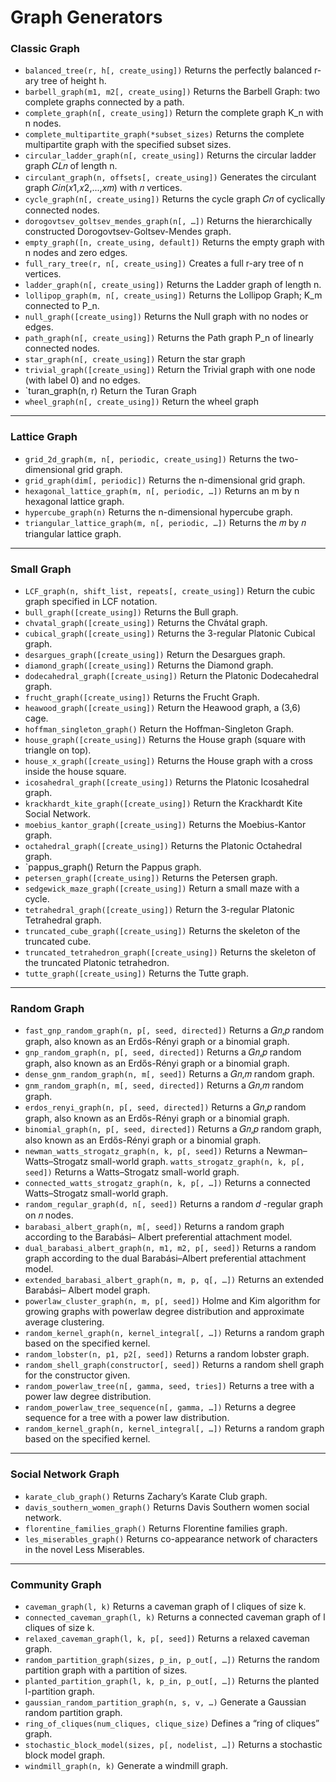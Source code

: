 # Graph Generators
### Classic Graph
* `balanced_tree(r, h[, create_using])` Returns the perfectly balanced r-ary tree of height h.
* `barbell_graph(m1, m2[, create_using])` Returns the Barbell Graph: two complete graphs
connected by a path.
* `complete_graph(n[, create_using])` Return the complete graph K_n with n nodes.
* `complete_multipartite_graph(*subset_sizes)` Returns the complete multipartite graph
with the specified subset sizes.
* `circular_ladder_graph(n[, create_using])` Returns the circular ladder graph 𝐶𝐿𝑛 of
length n.
* `circulant_graph(n, offsets[, create_using])` Generates the circulant graph
𝐶𝑖𝑛(𝑥1,𝑥2,...,𝑥𝑚) with 𝑛 vertices.
* `cycle_graph(n[, create_using])` Returns the cycle graph 𝐶𝑛 of cyclically connected nodes.
* `dorogovtsev_goltsev_mendes_graph(n[, …])` Returns the hierarchically constructed
Dorogovtsev-Goltsev-Mendes graph.
* `empty_graph([n, create_using, default])` Returns the empty graph with n nodes and zero
edges.
* `full_rary_tree(r, n[, create_using])` Creates a full r-ary tree of n vertices.
* `ladder_graph(n[, create_using])` Returns the Ladder graph of length n.
* `lollipop_graph(m, n[, create_using])` Returns the Lollipop Graph; K_m connected to P_n.
* `null_graph([create_using])` Returns the Null graph with no nodes or edges.
* `path_graph(n[, create_using])` Returns the Path graph P_n of linearly connected nodes.
* `star_graph(n[, create_using])` Return the star graph
* `trivial_graph([create_using])` Return the Trivial graph with one node (with label 0) and no
edges.
* `turan_graph(n, r) Return the Turan Graph
* `wheel_graph(n[, create_using])` Return the wheel graph

---
### Lattice Graph
* `grid_2d_graph(m, n[, periodic, create_using])` Returns the two-dimensional grid
graph.
* `grid_graph(dim[, periodic])` Returns the n-dimensional grid graph.
* `hexagonal_lattice_graph(m, n[, periodic, …])` Returns an m by n hexagonal lattice
graph.
* `hypercube_graph(n)` Returns the n-dimensional hypercube graph.
* `triangular_lattice_graph(m, n[, periodic, …])` Returns the 𝑚 by 𝑛 triangular lattice
graph.

---
### Small Graph
* `LCF_graph(n, shift_list, repeats[, create_using])` Return the cubic graph specified
in LCF notation.
* `bull_graph([create_using])` Returns the Bull graph.
* `chvatal_graph([create_using])` Returns the Chvátal graph.
* `cubical_graph([create_using])` Returns the 3-regular Platonic Cubical graph.
* `desargues_graph([create_using])` Return the Desargues graph.
* `diamond_graph([create_using])` Returns the Diamond graph.
* `dodecahedral_graph([create_using])` Return the Platonic Dodecahedral graph.
* `frucht_graph([create_using])` Returns the Frucht Graph.
* `heawood_graph([create_using])` Return the Heawood graph, a (3,6) cage.
* `hoffman_singleton_graph()` Return the Hoffman-Singleton Graph.
* `house_graph([create_using])` Returns the House graph (square with triangle on top).
* `house_x_graph([create_using])` Returns the House graph with a cross inside the house
square.
* `icosahedral_graph([create_using])` Returns the Platonic Icosahedral graph.
* `krackhardt_kite_graph([create_using])` Return the Krackhardt Kite Social Network.
* `moebius_kantor_graph([create_using])` Returns the Moebius-Kantor graph.
* `octahedral_graph([create_using])` Returns the Platonic Octahedral graph.
* `pappus_graph() Return the Pappus graph.
* `petersen_graph([create_using])` Returns the Petersen graph.
* `sedgewick_maze_graph([create_using])` Return a small maze with a cycle.
* `tetrahedral_graph([create_using])` Return the 3-regular Platonic Tetrahedral graph.
* `truncated_cube_graph([create_using])` Returns the skeleton of the truncated cube.
* `truncated_tetrahedron_graph([create_using])` Returns the skeleton of the truncated
Platonic tetrahedron.
* `tutte_graph([create_using])` Returns the Tutte graph.

---
### Random Graph
* `fast_gnp_random_graph(n, p[, seed, directed])` Returns a 𝐺𝑛,𝑝 random graph, also
known as an Erdős-Rényi graph or a binomial graph.
* `gnp_random_graph(n, p[, seed, directed])` Returns a 𝐺𝑛,𝑝 random graph, also known as
an Erdős-Rényi graph or a binomial graph.
* `dense_gnm_random_graph(n, m[, seed])` Returns a 𝐺𝑛,𝑚 random graph.
* `gnm_random_graph(n, m[, seed, directed])` Returns a 𝐺𝑛,𝑚 random graph.
* `erdos_renyi_graph(n, p[, seed, directed])` Returns a 𝐺𝑛,𝑝 random graph, also known
as an Erdős-Rényi graph or a binomial graph.
* `binomial_graph(n, p[, seed, directed])` Returns a 𝐺𝑛,𝑝 random graph, also known as an
Erdős-Rényi graph or a binomial graph.
* `newman_watts_strogatz_graph(n, k, p[, seed])` Returns a Newman–Watts–Strogatz
small-world graph. `watts_strogatz_graph(n, k, p[, seed])` Returns a Watts–Strogatz small-world graph.
* `connected_watts_strogatz_graph(n, k, p[, …])` Returns a connected Watts–Strogatz
small-world graph.
* `random_regular_graph(d, n[, seed])` Returns a random 𝑑 -regular graph on 𝑛 nodes.
* `barabasi_albert_graph(n, m[, seed])` Returns a random graph according to the Barabási–
Albert preferential attachment model.
* `dual_barabasi_albert_graph(n, m1, m2, p[, seed])` Returns a random graph according
to the dual Barabási–Albert preferential attachment model.
* `extended_barabasi_albert_graph(n, m, p, q[, …])` Returns an extended Barabási–
Albert model graph.
* `powerlaw_cluster_graph(n, m, p[, seed])` Holme and Kim algorithm for growing graphs
with powerlaw degree distribution and approximate average clustering.
* `random_kernel_graph(n, kernel_integral[, …])` Returns a random graph based on the
specified kernel.
* `random_lobster(n, p1, p2[, seed])` Returns a random lobster graph.
* `random_shell_graph(constructor[, seed])` Returns a random shell graph for the
constructor given.
* `random_powerlaw_tree(n[, gamma, seed, tries])` Returns a tree with a power law degree
distribution.
* `random_powerlaw_tree_sequence(n[, gamma, …])` Returns a degree sequence for a tree
with a power law distribution.
* `random_kernel_graph(n, kernel_integral[, …])` Returns a random graph based on the
specified kernel.

---
### Social Network Graph
* `karate_club_graph()` Returns Zachary’s Karate Club graph.
* `davis_southern_women_graph()` Returns Davis Southern women social network.
* `florentine_families_graph()` Returns Florentine families graph.
* `les_miserables_graph()` Returns co-appearance network of characters in the novel Less
Miserables.

---
### Community Graph
* `caveman_graph(l, k)` Returns a caveman graph of l cliques of size k.
* `connected_caveman_graph(l, k)` Returns a connected caveman graph of l cliques of size k.
* `relaxed_caveman_graph(l, k, p[, seed])` Returns a relaxed caveman graph.
* `random_partition_graph(sizes, p_in, p_out[, …])` Returns the random partition graph
with a partition of sizes.
* `planted_partition_graph(l, k, p_in, p_out[, …])` Returns the planted l-partition graph.
* `gaussian_random_partition_graph(n, s, v, …)` Generate a Gaussian random partition
graph.
* `ring_of_cliques(num_cliques, clique_size)` Defines a “ring of cliques” graph. 
* `stochastic_block_model(sizes, p[, nodelist, …])` Returns a stochastic block model
graph.
* `windmill_graph(n, k)` Generate a windmill graph.
